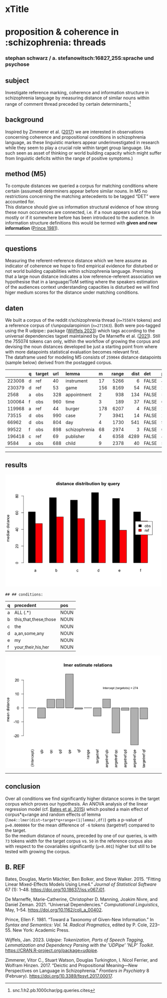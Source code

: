 # xTitle

# proposition & coherence in :schizophrenia: threads

### stephan schwarz / a. stefanowitsch:16827_25S:sprache und psychose

## subject

Investigate reference marking, coherence and information structure in schizophrenia language by measuring distance of similar nouns within range of comment thread preceded by certain determinants.[^1]

## background

Inspired by Zimmerer et al. ([2017](#ref-zimmerer_deictic_2017)) we are interested in observations concerning coherence and propositional conditions in schizophrenia language, as these linguistic markers appear underinvestigated in research while they seem to play a crucial role within target group language. (As such seen as asset of thinking or world building capacity which might suffer from linguistic deficits within the range of positive symptoms.)

## method (M5)

To compute distances we queried a corpus for matching conditions where certain (assumed) determiners appear before similar nouns. In M5 no restrictions concerning the matching antecedents to be tagged “DET” were accounted for.  
This distance should give us information structural evidence of how strong these noun occurences are connected, i.e. if a noun appears out of the blue mostly or if it somewhere before has been introduced to the audience. In information structure definitions this would be termed with **given and new information** ([Prince 1981](#ref-prince_toward_1981)).

------------------------------------------------------------------------

## questions

Measuring the referent-reference distance which we here assume as indicator of coherence we hope to find empirical evidence for disturbed or not world building capabilities within schizophrenia language. Premising that a large noun distance indicates a low reference-referent association we hypothesise that in a language/ToM setting where the speakers estimation of the audiences context understanding capacities is disturbed we will find higer medium scores for the distance under matching conditions.

## daten

We built a corpus of the reddit r/schizophrenia thread (`n=755074` tokens) and a reference corpus of r/unpopularopinion (`n=271563`). Both were pos-tagged using the R udpipe:: package ([Wijffels 2023](#ref-wijffels_udpipe_2023)) which tags according to the universal dependencies tagset maintained by De Marneffe et al. ([2021](#ref-de_marneffe_universal_2021)). Still the 755074 tokens can only, within the workflow of growing the corpus and devising the noun distances developed be just a starting point from where with more datapoints statistical evaluation becomes relevant first.  
The dataframe used for modeling M5 consists of `259044` distance datapoints (sample below) derived from the postagged corpus.

|        | q   | target | url | lemma         | m   | range | dist | det   | pos  |
|:-------|:----|:-------|:----|:--------------|:----|------:|-----:|:------|:-----|
| 223008 | d   | ref    | 40  | instrument    | 17  |  5266 |    6 | FALSE | 4806 |
| 230379 | d   | ref    | 53  | game          | 156 |  8169 |   54 | FALSE | 2872 |
| 2568   | a   | obs    | 328 | appointment   | 2   |   938 |  134 | FALSE | 548  |
| 100064 | f   | obs    | 960 | time          | 3   |   189 |   37 | FALSE | 66   |
| 119968 | a   | ref    | 44  | burger        | 178 |  6207 |    4 | FALSE | 24   |
| 73515  | d   | obs    | 990 | case          | 7   |  3941 |   14 | FALSE | 2805 |
| 66962  | d   | obs    | 804 | day           | 4   |  1730 |  541 | FALSE | 971  |
| 99522  | f   | obs    | 898 | schizophrenia | 68  |  2974 |    3 | FALSE | 671  |
| 196418 | c   | ref    | 69  | publisher     | 4   |  6358 | 4289 | FALSE | 4430 |
| 9584   | a   | obs    | 688 | child         | 9   |  2378 |   40 | FALSE | 51   |

------------------------------------------------------------------------

## results

![](https://github.com/esteeschwarz/SPUND-LX/raw/main/psych/HA/poster/plots/distance-distribution-df5-viz1-1.png)

    ## ## conditions:

| q   | precedent             | pos  |
|:----|:----------------------|:-----|
| a   | ALL (.\*)             | NOUN |
| b   | this,that,these,those | NOUN |
| c   | the                   | NOUN |
| d   | a,an,some,any         | NOUN |
| e   | my                    | NOUN |
| f   | your,their,his,her    | NOUN |

![](https://github.com/esteeschwarz/SPUND-LX/raw/main/psych/HA/poster/plots/lmer-plot-df5-lmeplot-1.png)

------------------------------------------------------------------------

## conclusion

Over all conditions <!--**B** (``` this, that, these, those, DET ```)-->we find significantly higher distance scores in the target corpus which proves our hypothesis. An ANOVA analysis of the linear regression model (cf. [Bates et al. 2015](#ref-bates_fitting_2015)) which posited a main effect of corpus\*q+range and random effects of lemma (`lme4::lmer(dist~target*q+range+(1|lemma),df)`) gets a p-value of `p=0.0000004` for the mean difference of `-6` tokens (targetref) compared to the target.  
So the medium distance of nouns, preceded by one of our queries, is with `73` tokens width for the target corpus vs. `50` in the reference corpus also with respect to the covariables significantly (`p<0.001`) higher but still to be tested with growing the corpus.

## B. REF

Bates, Douglas, Martin Mächler, Ben Bolker, and Steve Walker. 2015. “Fitting Linear Mixed-Effects Models Using Lme4.” *Journal of Statistical Software* 67 (1): 1–48. <https://doi.org/10.18637/jss.v067.i01>.

De Marneffe, Marie-Catherine, Christopher D. Manning, Joakim Nivre, and Daniel Zeman. 2021. “Universal Dependencies.” *Computational Linguistics*, May, 1–54. <https://doi.org/10.1162/coli_a_00402>.

Prince, Ellen F. 1981. “Toward a Taxonomy of Given-New Information.” In *Syntax and Semantics: Vol. 14. Radical Pragmatics*, edited by P. Cole, 223–55. New York: Academic Press.

Wijffels, Jan. 2023. *Udpipe: Tokenization, Parts of Speech Tagging, Lemmatization and Dependency Parsing with the ’UDPipe’ ’NLP’ Toolkit*. <https://CRAN.R-project.org/package=udpipe>.

Zimmerer, Vitor C., Stuart Watson, Douglas Turkington, I. Nicol Ferrier, and Wolfram Hinzen. 2017. “Deictic and Propositional Meaning—New Perspectives on Language in Schizophrenia.” *Frontiers in Psychiatry* 8 (February). <https://doi.org/10.3389/fpsyt.2017.00017>.

[^1]: snc.1:h2.pb.1000char/pg.queries.cites
